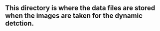 ## This directory is where the data files are stored when the images are taken for the dynamic detction.